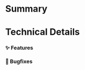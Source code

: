 # Summary

<!-- Please include a high-level summary of your solution. Screenshots are helpful! -->

# Technical Details

<!-- Include bullets of the general areas of technical change in the PR. This can be helpful to list as they don't always track 1:1 with the number of commits/commit messages -->
<!-- Features are new functionality in the API. Bugfixes are code maintenance you did in the course of development. -->


### :sparkles: Features


### :bug: Bugfixes

